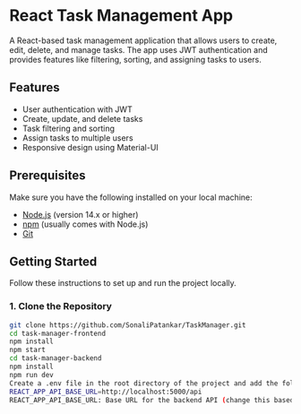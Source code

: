 # React Task Management App

A React-based task management application that allows users to create, edit, delete, and manage tasks. The app uses JWT authentication and provides features like filtering, sorting, and assigning tasks to users.

## Features
- User authentication with JWT
- Create, update, and delete tasks
- Task filtering and sorting
- Assign tasks to multiple users
- Responsive design using Material-UI

## Prerequisites
Make sure you have the following installed on your local machine:
- [Node.js](https://nodejs.org/) (version 14.x or higher)
- [npm](https://www.npmjs.com/) (usually comes with Node.js)
- [Git](https://git-scm.com/)

## Getting Started
Follow these instructions to set up and run the project locally.

### 1. Clone the Repository
```bash
git clone https://github.com/SonaliPatankar/TaskManager.git
cd task-manager-frontend
npm install
npm start
cd task-manager-backend
npm install
npm run dev
Create a .env file in the root directory of the project and add the following variables:
REACT_APP_API_BASE_URL=http://localhost:5000/api
REACT_APP_API_BASE_URL: Base URL for the backend API (change this based on your server configuration).
